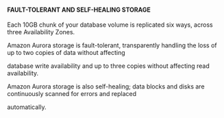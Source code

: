 #### FAULT-TOLERANT AND SELF-HEALING STORAGE

Each 10GB chunk of your database volume is replicated six ways, across three
Availability Zones.

Amazon Aurora storage is fault-tolerant, transparently handling the loss of up
to two copies of data without affecting

database write availability and up to three copies without affecting read
availability.

Amazon Aurora storage is also self-healing; data blocks and disks are
continuously scanned for errors and replaced

automatically.

